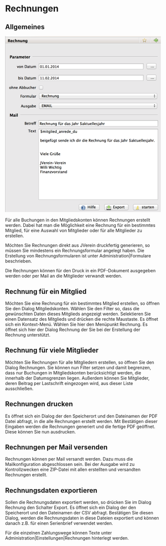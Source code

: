 # Rechnungen

## Allgemeines

![](../assets/mitgliedrechnung.png)

Für alle Buchungen in den Mitgliedskonten können Rechnungen erstellt werden. Dabei hat man die Möglichkeit eine Rechnung für ein bestimmtes Mitglied, für eine Auswahl von Mitglieder oder für alle Mitglieder zu erstellen.

Möchten Sie Rechnungen direkt aus JVerein druckfertig generieren, so müssen Sie mindestens ein Rechnungsformular angelegt haben. Die Erstellung von Rechnungsformularen ist unter Administration\|Formulare beschrieben.

Die Rechnungen können für den Druck in ein PDF-Dokument ausgegeben werden oder per Mail an die Mitglieder verwandt werden.

## Rechnung für ein Mitglied

Möchten Sie eine Rechnung für ein bestimmtes Mitglied erstellen, so öffnen Sie den Dialog Mitgliedskonten. Wählen Sie den Filter so, dass die gewünschten Daten dieses Mitglieds angezeigt werden. Selektieren Sie einen Datensatz des Mitglieds und drücken die rechte Maustaste. Es öffnet sich ein Kontext-Menü. Wählen Sie hier den Menüpunkt Rechnung. Es öffnet sich hier der Dialog Rechnung der Sie bei der Erstellung der Rechnung unterstützt.

## Rechnung für viele Mitglieder

Möchten Sie Rechnungen für alle Mitgliedern erstellen, so öffnen Sie den Dialog Rechnungen. Sie können nun Filter setzen und damit begrenzen, dass nur Buchungen in Mitgliedskonten berücksichtigt werden, die innerhalb der Datumsgrenzen liegen. Außerdem können Sie Mitglieder, deren Beitrag per Lastschrift eingezogen wird, aus dieser Liste ausschließen.

## Rechnungen drucken

Es öffnet sich ein Dialog der den Speicherort und den Dateinamen der PDF Datei abfragt, in die alle Rechnungen erstellt werden. Mit Bestätigen dieser Eingaben werden die Rechnungen generiert und die fertige PDF geöffnet. Diese können Sie nun ausdrucken.

## Rechnungen per Mail versenden

Rechnungen können per Mail versandt werden. Dazu muss die Mailkonfiguration abgeschlossen sein. Bei der Ausgabe wird zu Kontrollzwecken eine ZIP-Datei mit allen erstellten und versandten Rechnungen erstellt.

## Rechnungsdaten exportieren

Sollen die Rechnungsdaten exportiert werden, so drücken Sie im Dialog Rechnung den Schalter Export. Es öffnet sich ein Dialog der den Speicherort und den Dateinamen der CSV abfragt. Bestätigen Sie diesen Dialog, werden die Rechnungsdaten in diese Dateien exportiert und können danach z.B. für einen Serienbrief verwendet werden.

Für die einzelnen Zahlungswege können Texte unter Administration\|Einstellungen\|Rechnungen hinterlegt werden.

